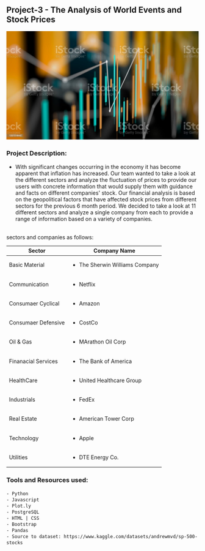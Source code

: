 ## Project-3 - The Analysis of World Events and Stock Prices

![mission_to_mars](assets/img/portfolio/fullsize/stock2.jpeg)


### Project Description:

  - With significant changes occurring in the economy it has become apparent that inflation has increased. Our team wanted to take a look at the different sectors and analyze the fluctuation of prices to provide our users with concrete information that would supply them with guidance and facts on different companies' stock. Our financial analysis is based on the geopolitical factors that have affected stock prices from different sectors for the previous 6 month period. We decided to take a look at 11 different sectors and analyze a single company from each to provide a range of information based on a variety of companies.
  
 <br> sectors and companies as follows: 
  
| Sector  | Company Name | 
| ------------- | ------------- | 
| Basic Material | <ul><li> The Sherwin Williams Company </li></ul>  |
| Communication  | <ul><li> Netflix </li></ul>|
| Consumaer Cyclical   | <ul><li> Amazon </li></ul> |
| Consumaer Defensive  | <ul><li> CostCo </li></ul>  |
| Oil & Gas  | <ul><li> MArathon Oil Corp </li></ul>|
| Finanacial Services  | <ul><li> The Bank of America </li></ul> |
| HealthCare  | <ul><li> United Healthcare Group </li></ul>  |
| Industrials  | <ul><li> FedEx </li></ul>|
| Real Estate   | <ul><li> American Tower Corp </li></ul> |
| Technology | <ul><li> Apple </li></ul>  |
| Utilities  | <ul><li> DTE Energy Co. </li></ul>|


### Tools and Resources used:

    - Python
    - Javascript
    - Plot.ly 
    - PostgreSQL 
    - HTML | CSS
    - Bootstrap
    - Pandas
    - Source to dataset: https://www.kaggle.com/datasets/andrewmvd/sp-500-stocks
    
    
    
    
